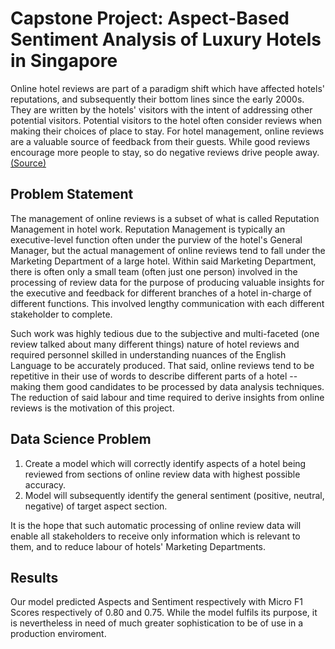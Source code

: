 # Capstone Project: Aspect-Based Sentiment Analysis of Luxury Hotels in Singapore


Online hotel reviews are part of a paradigm shift which have affected hotels' reputations, and subsequently their bottom lines since the early 2000s. They are written by the hotels' visitors with the intent of addressing other potential visitors. Potential visitors to the hotel often consider reviews when making their choices of place to stay. For hotel management, online reviews are a valuable source of feedback from their guests. While good reviews encourage more people to stay, so do negative reviews drive people away. [(Source)](https://www.researchgate.net/publication/291164180_Understanding_the_Impact_of_Online_Reviews_on_Hotel_Performance_An_Empirical_Analysis)

## Problem Statement
The management of online reviews is a subset of what is called Reputation Management in hotel work. Reputation Management is typically an executive-level function often under the purview of the hotel's General Manager, but the actual management of online reviews tend to fall under the Marketing Department of a large hotel. Within said Marketing Department, there is often only a small team (often just one person) involved in the processing of review data for the purpose of producing valuable insights for the executive and feedback for different branches of a hotel in-charge of different functions. This involved lengthy communication with each different stakeholder to complete.

Such work was highly tedious due to the subjective and multi-faceted (one review talked about many different things) nature of hotel reviews and required personnel skilled in understanding nuances of the English Language to be accurately produced. That said, online reviews tend to be repetitive in their use of words to describe different parts of a hotel -- making them good candidates to be processed by data analysis techniques. The reduction of said labour and time required to derive insights from online reviews is the motivation of this project.

## Data Science Problem

1. Create a model which will correctly identify aspects of a hotel being reviewed from sections of online review data with highest possible accuracy.
2. Model will subsequently identify the general sentiment (positive, neutral, negative) of target aspect section.

It is the hope that such automatic processing of online review data will enable all stakeholders to receive only information which is relevant to them, and to reduce labour of hotels' Marketing Departments.

## Results

Our model predicted Aspects and Sentiment respectively with Micro F1 Scores respectively of 0.80 and 0.75. While the model fulfils its purpose, it is nevertheless in need of much greater sophistication to be of use in a production enviroment.
